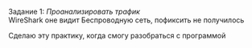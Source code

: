 Задание 1: *Проанализировать трафик*  
WireShark оне видит Беспроводную сеть, пофиксить не получилось  
  
Сделаю эту практику, когда смогу разобраться с программой
